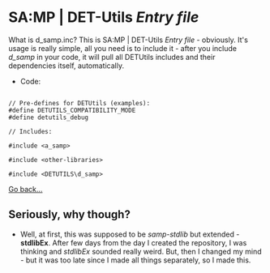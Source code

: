 # SA:MP | DET-Utils *Entry file*

What is d_samp.inc? This is SA:MP | DET-Utils *Entry file* - obviously. It's usage is really simple, all you need is to include it - after you include *d_samp* in your code, it will pull all DETUtils includes and their dependencies itself, automatically.

- Code:

```pawn

// Pre-defines for DETUtils (examples):
#define DETUTILS_COMPATIBILITY_MODE
#define detutils_debug

// Includes:

#include <a_samp>

#include <other-libraries>

#include <DETUTILS\d_samp>

```

[Go back...](README.md)


## Seriously, why though?

- Well, at first, this was supposed to be *samp-stdlib* but extended - **stdlibEx**. After few days from the day I created the repository, I was thinking and *stdlibEx* sounded really weird. But, then I changed my mind - but it was too late since I made all things separately, so I made this.
